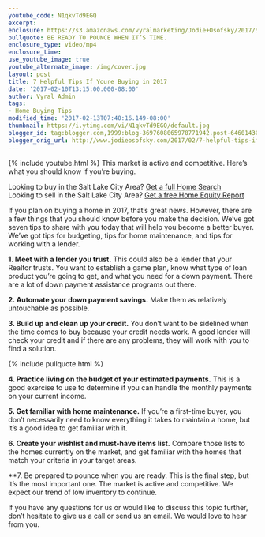 ```yaml
---
youtube_code: N1qkvTd9EGQ
excerpt:
enclosure: https://s3.amazonaws.com/vyralmarketing/Jodie+Osofsky/2017/Salt+Lake+City+Area+Real+Estate-+7+habits+of+successful+homeowners+(1).mp4
pullquote: BE READY TO POUNCE WHEN IT’S TIME.
enclosure_type: video/mp4
enclosure_time:
use_youtube_image: true
youtube_alternate_image: /img/cover.jpg
layout: post
title: 7 Helpful Tips If Youre Buying in 2017
date: '2017-02-10T13:15:00.000-08:00'
author: Vyral Admin
tags:
- Home Buying Tips
modified_time: '2017-02-13T07:40:16.149-08:00'
thumbnail: https://i.ytimg.com/vi/N1qkvTd9EGQ/default.jpg
blogger_id: tag:blogger.com,1999:blog-3697608065978771942.post-6460143076179514859
blogger_orig_url: http://www.jodieosofsky.com/2017/02/7-helpful-tips-if-youre-buying-in-2017.html
---
```

{% include youtube.html %}
This market is active and competitive. Here’s what you should know if you’re buying.

<div class="post-cta">
Looking to buy in the Salt Lake City Area? <a href="" target="_blank">Get a full Home Search</a><br>
Looking to sell in the Salt Lake City Area? <a href="" target="_blank">Get a free Home Equity Report</a>
</div>

If you plan on buying a home in 2017, that’s great news. However, there are a few things that you should know before you make the decision. We’ve got seven tips to share with you today that will help you become a better buyer. We’ve got tips for budgeting, tips for home maintenance, and tips for working with a lender.

**1. Meet with a lender you trust.** This could also be a lender that your Realtor trusts. You want to establish a game plan, know what type of loan product you’re going to get, and what you need for a down payment. There are a lot of down payment assistance programs out there.

**2. Automate your down payment savings.** Make them as relatively untouchable as possible.

**3. Build up and clean up your credit.** You don’t want to be sidelined when the time comes to buy because your credit needs work. A good lender will check your credit and if there are any problems, they will work with you to find a solution.

{% include pullquote.html %}

**4. Practice living on the budget of your estimated payments.** This is a good exercise to use to determine if you can handle the monthly payments on your current income.

**5. Get familiar with home maintenance.** If you’re a first-time buyer, you don’t necessarily need to know everything it takes to maintain a home, but it’s a good idea to get familiar with it.

**6. Create your wishlist and must-have items list.** Compare those lists to the homes currently on the market, and get familiar with the homes that match your criteria in your target areas.

**7. Be prepared to pounce when you are ready. This is the final step, but it’s the most important one. The market is active and competitive. We expect our trend of low inventory to continue.

If you have any questions for us or would like to discuss this topic further, don’t hesitate to give us a call or send us an email. We would love to hear from you.
